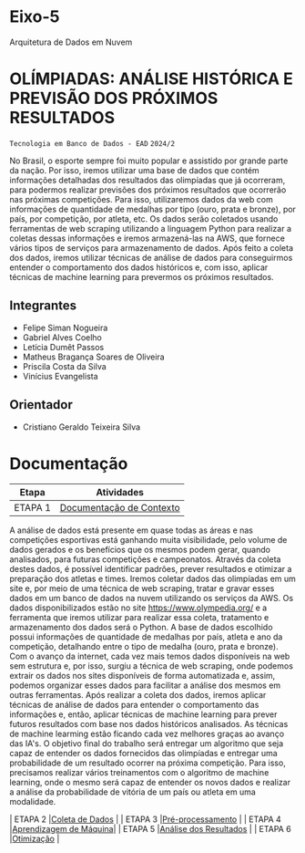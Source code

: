 # Eixo-5
Arquitetura de Dados em Nuvem

# OLÍMPIADAS: ANÁLISE HISTÓRICA E PREVISÃO DOS PRÓXIMOS RESULTADOS
`Tecnologia em Banco de Dados - EAD`
`2024/2`

No Brasil, o esporte sempre foi muito popular e assistido por grande parte da nação. Por isso, iremos utilizar uma base de dados que contém informações detalhadas dos resultados das olimpíadas que já ocorreram, para podermos realizar previsões dos próximos resultados que ocorrerão nas próximas competições.
Para isso, utilizaremos dados da web com informações de quantidade de medalhas por tipo (ouro, prata e bronze), por país, por competição, por atleta, etc. Os dados serão coletados usando ferramentas de web scraping utilizando a linguagem Python para realizar a coletas dessas informações e iremos armazená-las na AWS, que fornece vários tipos de serviços para armazenamento de dados. Após feito a coleta dos dados, iremos utilizar técnicas de análise de dados para conseguirmos entender o comportamento dos dados históricos e, com isso, aplicar técnicas de machine learning para prevermos os próximos resultados.

## Integrantes
* Felipe Siman Nogueira
* Gabriel Alves Coelho
* Letícia Dumêt Passos
* Matheus Bragança Soares de Oliveira
* Priscila Costa da Silva
* Vinícius Evangelista

## Orientador
* Cristiano Geraldo Teixeira Silva

# Documentação

| Etapa         | Atividades |
|  :----:   | ----------- |
| ETAPA 1        |[Documentação de Contexto](projeto/inicio_do_projeto.md) |

A análise de dados está presente em quase todas as áreas e nas competições esportivas está ganhando muita visibilidade, pelo volume de dados gerados e os benefícios que os mesmos podem gerar, quando analisados, para futuras competições e campeonatos. Através da coleta destes dados, é possível identificar padrões, prever resultados e otimizar a preparação dos atletas e times.
Iremos coletar dados das olimpíadas em um site e, por meio de uma técnica de web scraping, tratar e gravar esses dados em um banco de dados na nuvem utilizando os serviços da AWS. Os dados disponibilizados estão no site https://www.olympedia.org/ e a ferramenta que iremos utilizar para realizar essa coleta, tratamento e armazenamento dos dados será o Python. A base de dados escolhido possui informações de quantidade de medalhas por país, atleta e ano da competição, detalhando entre o tipo de medalha (ouro, prata e bronze).
Com o avanço da internet, cada vez mais temos dados disponíveis na web sem estrutura e, por isso, surgiu a técnica de web scraping, onde podemos extrair os dados nos sites disponíveis de forma automatizada e, assim, podemos organizar esses dados para facilitar a análise dos mesmos em outras ferramentas.
Após realizar a coleta dos dados, iremos aplicar técnicas de análise de dados para entender o comportamento das informações e, então, aplicar técnicas de machine learning para prever futuros resultados com base nos dados históricos analisados. As técnicas de machine learming estão ficando cada vez melhores graças ao avanço das IA's.
O objetivo final do trabalho será entregar um algoritmo que seja capaz de entender os dados fornecidos das olimpíadas e entregar uma probabilidade de um resultado ocorrer na próxima competição. Para isso, precisamos realizar vários treinamentos com o algoritmo de machine learning, onde o mesmo será capaz de entender os novos dados e realizar a análise da probabilidade de vitória de um país ou atleta em uma modalidade.


| ETAPA 2        |[Coleta de Dados](projeto/coleta_dados.md) |
| ETAPA 3        |[Pré-processamento](projeto/pre_processamento.md) |
| ETAPA 4        |[Aprendizagem de Máquina](projeto/aprendizado_maquina_rev.md)|
| ETAPA 5        |[Análise dos Resultados](projeto/analise_resultados.md) |
| ETAPA 6        |[Otimização](projeto/Otimizacao.md) |
